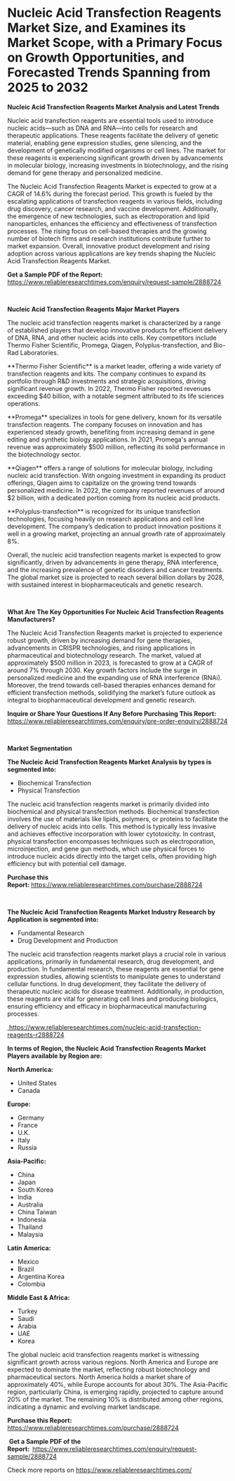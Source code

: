 <p><h1>Nucleic Acid Transfection Reagents Market Size, and Examines its Market Scope, with a Primary Focus on Growth Opportunities, and Forecasted Trends Spanning from 2025 to 2032</h1></p><p><strong>Nucleic Acid Transfection Reagents Market Analysis and Latest Trends</strong></p>
<p><p>Nucleic acid transfection reagents are essential tools used to introduce nucleic acids—such as DNA and RNA—into cells for research and therapeutic applications. These reagents facilitate the delivery of genetic material, enabling gene expression studies, gene silencing, and the development of genetically modified organisms or cell lines. The market for these reagents is experiencing significant growth driven by advancements in molecular biology, increasing investments in biotechnology, and the rising demand for gene therapy and personalized medicine.</p><p>The Nucleic Acid Transfection Reagents Market is expected to grow at a CAGR of 14.6% during the forecast period. This growth is fueled by the escalating applications of transfection reagents in various fields, including drug discovery, cancer research, and vaccine development. Additionally, the emergence of new technologies, such as electroporation and lipid nanoparticles, enhances the efficiency and effectiveness of transfection processes. The rising focus on cell-based therapies and the growing number of biotech firms and research institutions contribute further to market expansion. Overall, innovative product development and rising adoption across various applications are key trends shaping the Nucleic Acid Transfection Reagents Market.</p></p>
<p><strong>Get a Sample PDF of the Report:&nbsp;</strong> <a href="https://www.reliableresearchtimes.com/enquiry/request-sample/2888724?utm_campaign=3442&utm_medium=2&utm_source=Github&utm_content=ia&utm_term=14032025&utm_id=nucleic-acid-transfection-reagents">https://www.reliableresearchtimes.com/enquiry/request-sample/2888724</a></p>
<p>&nbsp;</p>
<p><strong>Nucleic Acid Transfection Reagents Major Market Players</strong></p>
<p><p>The nucleic acid transfection reagents market is characterized by a range of established players that develop innovative products for efficient delivery of DNA, RNA, and other nucleic acids into cells. Key competitors include Thermo Fisher Scientific, Promega, Qiagen, Polyplus-transfection, and Bio-Rad Laboratories.</p><p>**Thermo Fisher Scientific** is a market leader, offering a wide variety of transfection reagents and kits. The company continues to expand its portfolio through R&D investments and strategic acquisitions, driving significant revenue growth. In 2022, Thermo Fisher reported revenues exceeding $40 billion, with a notable segment attributed to its life sciences operations.</p><p>**Promega** specializes in tools for gene delivery, known for its versatile transfection reagents. The company focuses on innovation and has experienced steady growth, benefiting from increasing demand in gene editing and synthetic biology applications. In 2021, Promega's annual revenue was approximately $500 million, reflecting its solid performance in the biotechnology sector.</p><p>**Qiagen** offers a range of solutions for molecular biology, including nucleic acid transfection. With ongoing investment in expanding its product offerings, Qiagen aims to capitalize on the growing trend towards personalized medicine. In 2022, the company reported revenues of around $2 billion, with a dedicated portion coming from its nucleic acid products.</p><p>**Polyplus-transfection** is recognized for its unique transfection technologies, focusing heavily on research applications and cell line development. The company’s dedication to product innovation positions it well in a growing market, projecting an annual growth rate of approximately 8%.</p><p>Overall, the nucleic acid transfection reagents market is expected to grow significantly, driven by advancements in gene therapy, RNA interference, and the increasing prevalence of genetic disorders and cancer treatments. The global market size is projected to reach several billion dollars by 2028, with sustained interest in biopharmaceuticals and genetic research.</p></p>
<p>&nbsp;</p>
<p><strong>What Are The Key Opportunities For Nucleic Acid Transfection Reagents Manufacturers?</strong></p>
<p><p>The Nucleic Acid Transfection Reagents market is projected to experience robust growth, driven by increasing demand for gene therapies, advancements in CRISPR technologies, and rising applications in pharmaceutical and biotechnology research. The market, valued at approximately $500 million in 2023, is forecasted to grow at a CAGR of around 7% through 2030. Key growth factors include the surge in personalized medicine and the expanding use of RNA interference (RNAi). Moreover, the trend towards cell-based therapies enhances demand for efficient transfection methods, solidifying the market’s future outlook as integral to biopharmaceutical development and genetic research.</p></p>
<p><strong>Inquire or Share Your Questions If Any Before Purchasing This Report:</strong> <a href="https://www.reliableresearchtimes.com/enquiry/pre-order-enquiry/2888724?utm_campaign=3442&utm_medium=2&utm_source=Github&utm_content=ia&utm_term=14032025&utm_id=nucleic-acid-transfection-reagents">https://www.reliableresearchtimes.com/enquiry/pre-order-enquiry/2888724</a></p>
<p>&nbsp;</p>
<p><strong>Market Segmentation</strong></p>
<p><strong>The Nucleic Acid Transfection Reagents Market Analysis by types is segmented into:</strong></p>
<p><ul><li>Biochemical Transfection</li><li>Physical Transfection</li></ul></p>
<p><p>The nucleic acid transfection reagents market is primarily divided into biochemical and physical transfection methods. Biochemical transfection involves the use of materials like lipids, polymers, or proteins to facilitate the delivery of nucleic acids into cells. This method is typically less invasive and achieves effective incorporation with lower cytotoxicity. In contrast, physical transfection encompasses techniques such as electroporation, microinjection, and gene gun methods, which use physical forces to introduce nucleic acids directly into the target cells, often providing high efficiency but with potential cell damage.</p></p>
<p><strong>Purchase this Report:&nbsp;</strong><a href="https://www.reliableresearchtimes.com/purchase/2888724?utm_campaign=3442&utm_medium=2&utm_source=Github&utm_content=ia&utm_term=14032025&utm_id=nucleic-acid-transfection-reagents">https://www.reliableresearchtimes.com/purchase/2888724</a></p>
<p>&nbsp;</p>
<p><strong>The Nucleic Acid Transfection Reagents Market Industry Research by Application is segmented into:</strong></p>
<p><ul><li>Fundamental Research</li><li>Drug Development and Production</li></ul></p>
<p><p>The nucleic acid transfection reagents market plays a crucial role in various applications, primarily in fundamental research, drug development, and production. In fundamental research, these reagents are essential for gene expression studies, allowing scientists to manipulate genes to understand cellular functions. In drug development, they facilitate the delivery of therapeutic nucleic acids for disease treatment. Additionally, in production, these reagents are vital for generating cell lines and producing biologics, ensuring efficiency and efficacy in biopharmaceutical manufacturing processes.</p></p>
<p><a href="https://www.reliableresearchtimes.com/nucleic-acid-transfection-reagents-r2888724?utm_campaign=3442&utm_medium=2&utm_source=Github&utm_content=ia&utm_term=14032025&utm_id=nucleic-acid-transfection-reagents">&nbsp;https://www.reliableresearchtimes.com/nucleic-acid-transfection-reagents-r2888724</a></p>
<p><strong>In terms of Region, the Nucleic Acid Transfection Reagents Market Players available by Region are:</strong></p>
<p>
    <p> <strong> North America: </strong>
        <ul>
            <li>United States</li>
            <li>Canada</li>
        </ul>
        </p> 
    <p> <strong> Europe: </strong>
        <ul>
            <li>Germany</li>
            <li>France</li>
            <li>U.K.</li>
            <li>Italy</li>
            <li>Russia</li>
        </ul>
        </p> 
    <p> <strong> Asia-Pacific: </strong>
        <ul>
            <li>China</li>
            <li>Japan</li>
            <li>South Korea</li>
            <li>India</li>
            <li>Australia</li>
            <li>China Taiwan</li>
            <li>Indonesia</li>
            <li>Thailand</li>
            <li>Malaysia</li>
        </ul>
        </p> 
    <p> <strong> Latin America: </strong>
        <ul>
            <li>Mexico</li>
            <li>Brazil</li>
            <li>Argentina Korea</li>
            <li>Colombia</li>
        </ul>
        </p> 
    <p> <strong> Middle East & Africa: </strong>
        <ul>
            <li>Turkey</li>
            <li>Saudi</li>
            <li>Arabia</li>
            <li>UAE</li>
            <li>Korea</li>
        </ul>
    </p>
    </p>
<p><p>The global nucleic acid transfection reagents market is witnessing significant growth across various regions. North America and Europe are expected to dominate the market, reflecting robust biotechnology and pharmaceutical sectors. North America holds a market share of approximately 40%, while Europe accounts for about 30%. The Asia-Pacific region, particularly China, is emerging rapidly, projected to capture around 20% of the market. The remaining 10% is distributed among other regions, indicating a dynamic and evolving market landscape.</p></p>
<p><strong>Purchase this Report: </strong><a href="https://www.reliableresearchtimes.com/purchase/2888724?utm_campaign=3442&utm_medium=2&utm_source=Github&utm_content=ia&utm_term=14032025&utm_id=nucleic-acid-transfection-reagents">https://www.reliableresearchtimes.com/purchase/2888724</a></p>
<p>&nbsp;<strong>Get a Sample PDF of the Report:&nbsp;&nbsp;</strong><a href="https://www.reliableresearchtimes.com/enquiry/request-sample/2888724?utm_campaign=3442&utm_medium=2&utm_source=Github&utm_content=ia&utm_term=14032025&utm_id=nucleic-acid-transfection-reagents">https://www.reliableresearchtimes.com/enquiry/request-sample/2888724</a></p>
<p><strong></strong></p>
<p>Check more reports on <a href="https://www.reliableresearchtimes.com/?utm_campaign=3442&utm_medium=2&utm_source=Github&utm_content=ia&utm_term=14032025&utm_id=nucleic-acid-transfection-reagents">https://www.reliableresearchtimes.com/</a></p>
